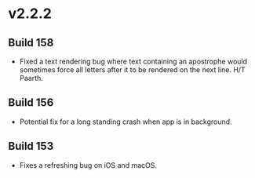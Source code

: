 # v2.2.2

## Build 158

- Fixed a text rendering bug where text containing an apostrophe would sometimes force all letters after it to be rendered on the next line. H/T Paarth. 

## Build 156 

- Potential fix for a long standing crash when app is in background.

## Build 153 

- Fixes a refreshing bug on iOS and macOS. 
